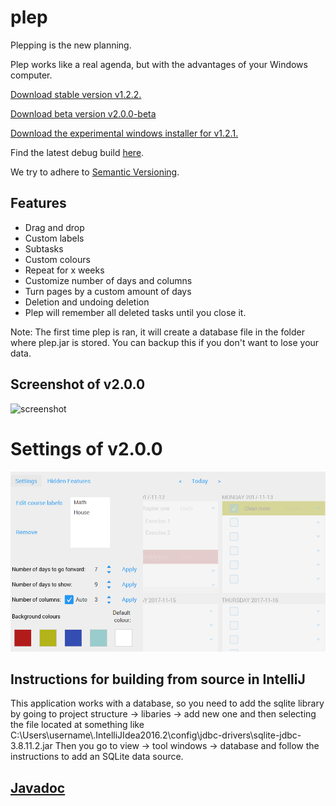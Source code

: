 # plep
Plepping is the new planning.

Plep works like a real agenda, but with the advantages of your Windows computer.

[Download stable version v1.2.2.](https://github.com/deltadak/plep/blob/master/releases/plep_v1.2.2.jar?raw=true)

[Download beta version v2.0.0-beta](https://github.com/deltadak/plep/blob/master/releases/plep_v2.0.0-beta.jar?raw=true)

[Download the experimental windows installer for v1.2.1.](https://github.com/deltadak/plep/blob/master/releases/setup/setup_plep_v1.2.1.exe?raw=true)

Find the latest debug build [here](https://github.com/deltadak/plep/blob/master/out/artifacts/plep_jar/plep.jar?raw=true).

We try to adhere to [Semantic Versioning](http://semver.org/).

## Features
+ Drag and drop
+ Custom labels
+ Subtasks
+ Custom colours
+ Repeat for x weeks
+ Customize number of days and columns
+ Turn pages by a custom amount of days
+ Deletion and undoing deletion
+ Plep will remember all deleted tasks until you close it.

Note: The first time plep is ran, it will create a database file in the folder where plep.jar is stored. You can backup this if you don't want to lose your data.

## Screenshot of v2.0.0
![screenshot](v2.0.0.-beta.5.PNG)
# Settings of v2.0.0
![screenshot-settings](v2.0.0-beta.5.settings.PNG)

## Instructions for building from source in IntelliJ
This application works with a database, so you need to add the sqlite library by going to project structure -> libaries -> add new one and then selecting the file located at something like C:\Users\username\\.IntelliJIdea2016.2\config\jdbc-drivers\sqlite-jdbc-3.8.11.2.jar
Then you go to view -> tool windows -> database and follow the instructions to add an SQLite data source.

## [Javadoc](http://htmlpreview.github.io/?https://github.com/deltadak/plep/blob/master/Javadoc/index.html)
